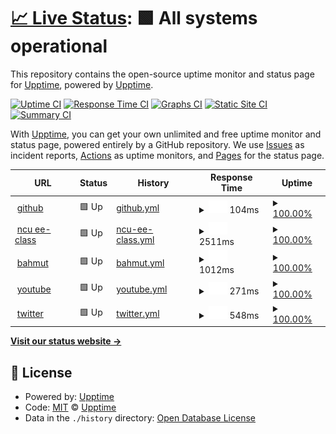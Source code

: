 # [📈 Live Status](https://demo.upptime.js.org): <!--live status--> **🟩 All systems operational**

This repository contains the open-source uptime monitor and status page for [Upptime](https://upptime.js.org), powered by [Upptime](https://github.com/upptime/upptime).

[![Uptime CI](https://github.com/upptime/upptime/workflows/Uptime%20CI/badge.svg)](https://github.com/upptime/upptime/actions?query=workflow%3A%22Uptime+CI%22)
[![Response Time CI](https://github.com/upptime/upptime/workflows/Response%20Time%20CI/badge.svg)](https://github.com/upptime/upptime/actions?query=workflow%3A%22Response+Time+CI%22)
[![Graphs CI](https://github.com/upptime/upptime/workflows/Graphs%20CI/badge.svg)](https://github.com/upptime/upptime/actions?query=workflow%3A%22Graphs+CI%22)
[![Static Site CI](https://github.com/upptime/upptime/workflows/Static%20Site%20CI/badge.svg)](https://github.com/upptime/upptime/actions?query=workflow%3A%22Static+Site+CI%22)
[![Summary CI](https://github.com/upptime/upptime/workflows/Summary%20CI/badge.svg)](https://github.com/upptime/upptime/actions?query=workflow%3A%22Summary+CI%22)

With [Upptime](https://upptime.js.org), you can get your own unlimited and free uptime monitor and status page, powered entirely by a GitHub repository. We use [Issues](https://github.com/upptime/upptime/issues) as incident reports, [Actions](https://github.com/upptime/upptime/actions) as uptime monitors, and [Pages](https://demo.upptime.js.org) for the status page.

<!--start: status pages-->
<!-- This summary is generated by Upptime (https://github.com/upptime/upptime) -->
<!-- Do not edit this manually, your changes will be overwritten -->
<!-- prettier-ignore -->
| URL | Status | History | Response Time | Uptime |
| --- | ------ | ------- | ------------- | ------ |
| <img alt="" src="https://favicons.githubusercontent.com/github.com" height="13"> [github](https://github.com/) | 🟩 Up | [github.yml](https://github.com/bob05231/0607ncu/commits/HEAD/history/github.yml) | <details><summary><img alt="Response time graph" src="./graphs/github/response-time-week.png" height="20"> 104ms</summary><br><a href="https://demo.upptime.js.org/history/github"><img alt="Response time 114" src="https://img.shields.io/endpoint?url=https%3A%2F%2Fraw.githubusercontent.com%2Fbob05231%2F0607ncu%2FHEAD%2Fapi%2Fgithub%2Fresponse-time.json"></a><br><a href="https://demo.upptime.js.org/history/github"><img alt="24-hour response time 34" src="https://img.shields.io/endpoint?url=https%3A%2F%2Fraw.githubusercontent.com%2Fbob05231%2F0607ncu%2FHEAD%2Fapi%2Fgithub%2Fresponse-time-day.json"></a><br><a href="https://demo.upptime.js.org/history/github"><img alt="7-day response time 104" src="https://img.shields.io/endpoint?url=https%3A%2F%2Fraw.githubusercontent.com%2Fbob05231%2F0607ncu%2FHEAD%2Fapi%2Fgithub%2Fresponse-time-week.json"></a><br><a href="https://demo.upptime.js.org/history/github"><img alt="30-day response time 114" src="https://img.shields.io/endpoint?url=https%3A%2F%2Fraw.githubusercontent.com%2Fbob05231%2F0607ncu%2FHEAD%2Fapi%2Fgithub%2Fresponse-time-month.json"></a><br><a href="https://demo.upptime.js.org/history/github"><img alt="1-year response time 114" src="https://img.shields.io/endpoint?url=https%3A%2F%2Fraw.githubusercontent.com%2Fbob05231%2F0607ncu%2FHEAD%2Fapi%2Fgithub%2Fresponse-time-year.json"></a></details> | <details><summary><a href="https://demo.upptime.js.org/history/github">100.00%</a></summary><a href="https://demo.upptime.js.org/history/github"><img alt="All-time uptime 100.00%" src="https://img.shields.io/endpoint?url=https%3A%2F%2Fraw.githubusercontent.com%2Fbob05231%2F0607ncu%2FHEAD%2Fapi%2Fgithub%2Fuptime.json"></a><br><a href="https://demo.upptime.js.org/history/github"><img alt="24-hour uptime 100.00%" src="https://img.shields.io/endpoint?url=https%3A%2F%2Fraw.githubusercontent.com%2Fbob05231%2F0607ncu%2FHEAD%2Fapi%2Fgithub%2Fuptime-day.json"></a><br><a href="https://demo.upptime.js.org/history/github"><img alt="7-day uptime 100.00%" src="https://img.shields.io/endpoint?url=https%3A%2F%2Fraw.githubusercontent.com%2Fbob05231%2F0607ncu%2FHEAD%2Fapi%2Fgithub%2Fuptime-week.json"></a><br><a href="https://demo.upptime.js.org/history/github"><img alt="30-day uptime 100.00%" src="https://img.shields.io/endpoint?url=https%3A%2F%2Fraw.githubusercontent.com%2Fbob05231%2F0607ncu%2FHEAD%2Fapi%2Fgithub%2Fuptime-month.json"></a><br><a href="https://demo.upptime.js.org/history/github"><img alt="1-year uptime 100.00%" src="https://img.shields.io/endpoint?url=https%3A%2F%2Fraw.githubusercontent.com%2Fbob05231%2F0607ncu%2FHEAD%2Fapi%2Fgithub%2Fuptime-year.json"></a></details>
| <img alt="" src="https://favicons.githubusercontent.com/ncueeclass.ncu.edu.tw" height="13"> [ncu ee-class](https://ncueeclass.ncu.edu.tw/) | 🟩 Up | [ncu-ee-class.yml](https://github.com/bob05231/0607ncu/commits/HEAD/history/ncu-ee-class.yml) | <details><summary><img alt="Response time graph" src="./graphs/ncu-ee-class/response-time-week.png" height="20"> 2511ms</summary><br><a href="https://demo.upptime.js.org/history/ncu-ee-class"><img alt="Response time 2496" src="https://img.shields.io/endpoint?url=https%3A%2F%2Fraw.githubusercontent.com%2Fbob05231%2F0607ncu%2FHEAD%2Fapi%2Fncu-ee-class%2Fresponse-time.json"></a><br><a href="https://demo.upptime.js.org/history/ncu-ee-class"><img alt="24-hour response time 2166" src="https://img.shields.io/endpoint?url=https%3A%2F%2Fraw.githubusercontent.com%2Fbob05231%2F0607ncu%2FHEAD%2Fapi%2Fncu-ee-class%2Fresponse-time-day.json"></a><br><a href="https://demo.upptime.js.org/history/ncu-ee-class"><img alt="7-day response time 2511" src="https://img.shields.io/endpoint?url=https%3A%2F%2Fraw.githubusercontent.com%2Fbob05231%2F0607ncu%2FHEAD%2Fapi%2Fncu-ee-class%2Fresponse-time-week.json"></a><br><a href="https://demo.upptime.js.org/history/ncu-ee-class"><img alt="30-day response time 2496" src="https://img.shields.io/endpoint?url=https%3A%2F%2Fraw.githubusercontent.com%2Fbob05231%2F0607ncu%2FHEAD%2Fapi%2Fncu-ee-class%2Fresponse-time-month.json"></a><br><a href="https://demo.upptime.js.org/history/ncu-ee-class"><img alt="1-year response time 2496" src="https://img.shields.io/endpoint?url=https%3A%2F%2Fraw.githubusercontent.com%2Fbob05231%2F0607ncu%2FHEAD%2Fapi%2Fncu-ee-class%2Fresponse-time-year.json"></a></details> | <details><summary><a href="https://demo.upptime.js.org/history/ncu-ee-class">100.00%</a></summary><a href="https://demo.upptime.js.org/history/ncu-ee-class"><img alt="All-time uptime 100.00%" src="https://img.shields.io/endpoint?url=https%3A%2F%2Fraw.githubusercontent.com%2Fbob05231%2F0607ncu%2FHEAD%2Fapi%2Fncu-ee-class%2Fuptime.json"></a><br><a href="https://demo.upptime.js.org/history/ncu-ee-class"><img alt="24-hour uptime 100.00%" src="https://img.shields.io/endpoint?url=https%3A%2F%2Fraw.githubusercontent.com%2Fbob05231%2F0607ncu%2FHEAD%2Fapi%2Fncu-ee-class%2Fuptime-day.json"></a><br><a href="https://demo.upptime.js.org/history/ncu-ee-class"><img alt="7-day uptime 100.00%" src="https://img.shields.io/endpoint?url=https%3A%2F%2Fraw.githubusercontent.com%2Fbob05231%2F0607ncu%2FHEAD%2Fapi%2Fncu-ee-class%2Fuptime-week.json"></a><br><a href="https://demo.upptime.js.org/history/ncu-ee-class"><img alt="30-day uptime 100.00%" src="https://img.shields.io/endpoint?url=https%3A%2F%2Fraw.githubusercontent.com%2Fbob05231%2F0607ncu%2FHEAD%2Fapi%2Fncu-ee-class%2Fuptime-month.json"></a><br><a href="https://demo.upptime.js.org/history/ncu-ee-class"><img alt="1-year uptime 100.00%" src="https://img.shields.io/endpoint?url=https%3A%2F%2Fraw.githubusercontent.com%2Fbob05231%2F0607ncu%2FHEAD%2Fapi%2Fncu-ee-class%2Fuptime-year.json"></a></details>
| <img alt="" src="https://favicons.githubusercontent.com/www.gamer.com.tw" height="13"> [bahmut](https://www.gamer.com.tw/) | 🟩 Up | [bahmut.yml](https://github.com/bob05231/0607ncu/commits/HEAD/history/bahmut.yml) | <details><summary><img alt="Response time graph" src="./graphs/bahmut/response-time-week.png" height="20"> 1012ms</summary><br><a href="https://demo.upptime.js.org/history/bahmut"><img alt="Response time 1019" src="https://img.shields.io/endpoint?url=https%3A%2F%2Fraw.githubusercontent.com%2Fbob05231%2F0607ncu%2FHEAD%2Fapi%2Fbahmut%2Fresponse-time.json"></a><br><a href="https://demo.upptime.js.org/history/bahmut"><img alt="24-hour response time 475" src="https://img.shields.io/endpoint?url=https%3A%2F%2Fraw.githubusercontent.com%2Fbob05231%2F0607ncu%2FHEAD%2Fapi%2Fbahmut%2Fresponse-time-day.json"></a><br><a href="https://demo.upptime.js.org/history/bahmut"><img alt="7-day response time 1012" src="https://img.shields.io/endpoint?url=https%3A%2F%2Fraw.githubusercontent.com%2Fbob05231%2F0607ncu%2FHEAD%2Fapi%2Fbahmut%2Fresponse-time-week.json"></a><br><a href="https://demo.upptime.js.org/history/bahmut"><img alt="30-day response time 1019" src="https://img.shields.io/endpoint?url=https%3A%2F%2Fraw.githubusercontent.com%2Fbob05231%2F0607ncu%2FHEAD%2Fapi%2Fbahmut%2Fresponse-time-month.json"></a><br><a href="https://demo.upptime.js.org/history/bahmut"><img alt="1-year response time 1019" src="https://img.shields.io/endpoint?url=https%3A%2F%2Fraw.githubusercontent.com%2Fbob05231%2F0607ncu%2FHEAD%2Fapi%2Fbahmut%2Fresponse-time-year.json"></a></details> | <details><summary><a href="https://demo.upptime.js.org/history/bahmut">100.00%</a></summary><a href="https://demo.upptime.js.org/history/bahmut"><img alt="All-time uptime 99.92%" src="https://img.shields.io/endpoint?url=https%3A%2F%2Fraw.githubusercontent.com%2Fbob05231%2F0607ncu%2FHEAD%2Fapi%2Fbahmut%2Fuptime.json"></a><br><a href="https://demo.upptime.js.org/history/bahmut"><img alt="24-hour uptime 100.00%" src="https://img.shields.io/endpoint?url=https%3A%2F%2Fraw.githubusercontent.com%2Fbob05231%2F0607ncu%2FHEAD%2Fapi%2Fbahmut%2Fuptime-day.json"></a><br><a href="https://demo.upptime.js.org/history/bahmut"><img alt="7-day uptime 100.00%" src="https://img.shields.io/endpoint?url=https%3A%2F%2Fraw.githubusercontent.com%2Fbob05231%2F0607ncu%2FHEAD%2Fapi%2Fbahmut%2Fuptime-week.json"></a><br><a href="https://demo.upptime.js.org/history/bahmut"><img alt="30-day uptime 99.92%" src="https://img.shields.io/endpoint?url=https%3A%2F%2Fraw.githubusercontent.com%2Fbob05231%2F0607ncu%2FHEAD%2Fapi%2Fbahmut%2Fuptime-month.json"></a><br><a href="https://demo.upptime.js.org/history/bahmut"><img alt="1-year uptime 99.92%" src="https://img.shields.io/endpoint?url=https%3A%2F%2Fraw.githubusercontent.com%2Fbob05231%2F0607ncu%2FHEAD%2Fapi%2Fbahmut%2Fuptime-year.json"></a></details>
| <img alt="" src="https://favicons.githubusercontent.com/www.youtube.com" height="13"> [youtube](https://www.youtube.com/) | 🟩 Up | [youtube.yml](https://github.com/bob05231/0607ncu/commits/HEAD/history/youtube.yml) | <details><summary><img alt="Response time graph" src="./graphs/youtube/response-time-week.png" height="20"> 271ms</summary><br><a href="https://demo.upptime.js.org/history/youtube"><img alt="Response time 295" src="https://img.shields.io/endpoint?url=https%3A%2F%2Fraw.githubusercontent.com%2Fbob05231%2F0607ncu%2FHEAD%2Fapi%2Fyoutube%2Fresponse-time.json"></a><br><a href="https://demo.upptime.js.org/history/youtube"><img alt="24-hour response time 199" src="https://img.shields.io/endpoint?url=https%3A%2F%2Fraw.githubusercontent.com%2Fbob05231%2F0607ncu%2FHEAD%2Fapi%2Fyoutube%2Fresponse-time-day.json"></a><br><a href="https://demo.upptime.js.org/history/youtube"><img alt="7-day response time 271" src="https://img.shields.io/endpoint?url=https%3A%2F%2Fraw.githubusercontent.com%2Fbob05231%2F0607ncu%2FHEAD%2Fapi%2Fyoutube%2Fresponse-time-week.json"></a><br><a href="https://demo.upptime.js.org/history/youtube"><img alt="30-day response time 295" src="https://img.shields.io/endpoint?url=https%3A%2F%2Fraw.githubusercontent.com%2Fbob05231%2F0607ncu%2FHEAD%2Fapi%2Fyoutube%2Fresponse-time-month.json"></a><br><a href="https://demo.upptime.js.org/history/youtube"><img alt="1-year response time 295" src="https://img.shields.io/endpoint?url=https%3A%2F%2Fraw.githubusercontent.com%2Fbob05231%2F0607ncu%2FHEAD%2Fapi%2Fyoutube%2Fresponse-time-year.json"></a></details> | <details><summary><a href="https://demo.upptime.js.org/history/youtube">100.00%</a></summary><a href="https://demo.upptime.js.org/history/youtube"><img alt="All-time uptime 100.00%" src="https://img.shields.io/endpoint?url=https%3A%2F%2Fraw.githubusercontent.com%2Fbob05231%2F0607ncu%2FHEAD%2Fapi%2Fyoutube%2Fuptime.json"></a><br><a href="https://demo.upptime.js.org/history/youtube"><img alt="24-hour uptime 100.00%" src="https://img.shields.io/endpoint?url=https%3A%2F%2Fraw.githubusercontent.com%2Fbob05231%2F0607ncu%2FHEAD%2Fapi%2Fyoutube%2Fuptime-day.json"></a><br><a href="https://demo.upptime.js.org/history/youtube"><img alt="7-day uptime 100.00%" src="https://img.shields.io/endpoint?url=https%3A%2F%2Fraw.githubusercontent.com%2Fbob05231%2F0607ncu%2FHEAD%2Fapi%2Fyoutube%2Fuptime-week.json"></a><br><a href="https://demo.upptime.js.org/history/youtube"><img alt="30-day uptime 100.00%" src="https://img.shields.io/endpoint?url=https%3A%2F%2Fraw.githubusercontent.com%2Fbob05231%2F0607ncu%2FHEAD%2Fapi%2Fyoutube%2Fuptime-month.json"></a><br><a href="https://demo.upptime.js.org/history/youtube"><img alt="1-year uptime 100.00%" src="https://img.shields.io/endpoint?url=https%3A%2F%2Fraw.githubusercontent.com%2Fbob05231%2F0607ncu%2FHEAD%2Fapi%2Fyoutube%2Fuptime-year.json"></a></details>
| <img alt="" src="https://favicons.githubusercontent.com/twitter.com" height="13"> [twitter](https://twitter.com/home) | 🟩 Up | [twitter.yml](https://github.com/bob05231/0607ncu/commits/HEAD/history/twitter.yml) | <details><summary><img alt="Response time graph" src="./graphs/twitter/response-time-week.png" height="20"> 548ms</summary><br><a href="https://demo.upptime.js.org/history/twitter"><img alt="Response time 465" src="https://img.shields.io/endpoint?url=https%3A%2F%2Fraw.githubusercontent.com%2Fbob05231%2F0607ncu%2FHEAD%2Fapi%2Ftwitter%2Fresponse-time.json"></a><br><a href="https://demo.upptime.js.org/history/twitter"><img alt="24-hour response time 541" src="https://img.shields.io/endpoint?url=https%3A%2F%2Fraw.githubusercontent.com%2Fbob05231%2F0607ncu%2FHEAD%2Fapi%2Ftwitter%2Fresponse-time-day.json"></a><br><a href="https://demo.upptime.js.org/history/twitter"><img alt="7-day response time 548" src="https://img.shields.io/endpoint?url=https%3A%2F%2Fraw.githubusercontent.com%2Fbob05231%2F0607ncu%2FHEAD%2Fapi%2Ftwitter%2Fresponse-time-week.json"></a><br><a href="https://demo.upptime.js.org/history/twitter"><img alt="30-day response time 465" src="https://img.shields.io/endpoint?url=https%3A%2F%2Fraw.githubusercontent.com%2Fbob05231%2F0607ncu%2FHEAD%2Fapi%2Ftwitter%2Fresponse-time-month.json"></a><br><a href="https://demo.upptime.js.org/history/twitter"><img alt="1-year response time 465" src="https://img.shields.io/endpoint?url=https%3A%2F%2Fraw.githubusercontent.com%2Fbob05231%2F0607ncu%2FHEAD%2Fapi%2Ftwitter%2Fresponse-time-year.json"></a></details> | <details><summary><a href="https://demo.upptime.js.org/history/twitter">100.00%</a></summary><a href="https://demo.upptime.js.org/history/twitter"><img alt="All-time uptime 99.91%" src="https://img.shields.io/endpoint?url=https%3A%2F%2Fraw.githubusercontent.com%2Fbob05231%2F0607ncu%2FHEAD%2Fapi%2Ftwitter%2Fuptime.json"></a><br><a href="https://demo.upptime.js.org/history/twitter"><img alt="24-hour uptime 100.00%" src="https://img.shields.io/endpoint?url=https%3A%2F%2Fraw.githubusercontent.com%2Fbob05231%2F0607ncu%2FHEAD%2Fapi%2Ftwitter%2Fuptime-day.json"></a><br><a href="https://demo.upptime.js.org/history/twitter"><img alt="7-day uptime 100.00%" src="https://img.shields.io/endpoint?url=https%3A%2F%2Fraw.githubusercontent.com%2Fbob05231%2F0607ncu%2FHEAD%2Fapi%2Ftwitter%2Fuptime-week.json"></a><br><a href="https://demo.upptime.js.org/history/twitter"><img alt="30-day uptime 99.91%" src="https://img.shields.io/endpoint?url=https%3A%2F%2Fraw.githubusercontent.com%2Fbob05231%2F0607ncu%2FHEAD%2Fapi%2Ftwitter%2Fuptime-month.json"></a><br><a href="https://demo.upptime.js.org/history/twitter"><img alt="1-year uptime 99.91%" src="https://img.shields.io/endpoint?url=https%3A%2F%2Fraw.githubusercontent.com%2Fbob05231%2F0607ncu%2FHEAD%2Fapi%2Ftwitter%2Fuptime-year.json"></a></details>

<!--end: status pages-->

[**Visit our status website →**](https://demo.upptime.js.org)

## 📄 License

- Powered by: [Upptime](https://github.com/upptime/upptime)
- Code: [MIT](./LICENSE) © [Upptime](https://upptime.js.org)
- Data in the `./history` directory: [Open Database License](https://opendatacommons.org/licenses/odbl/1-0/)

